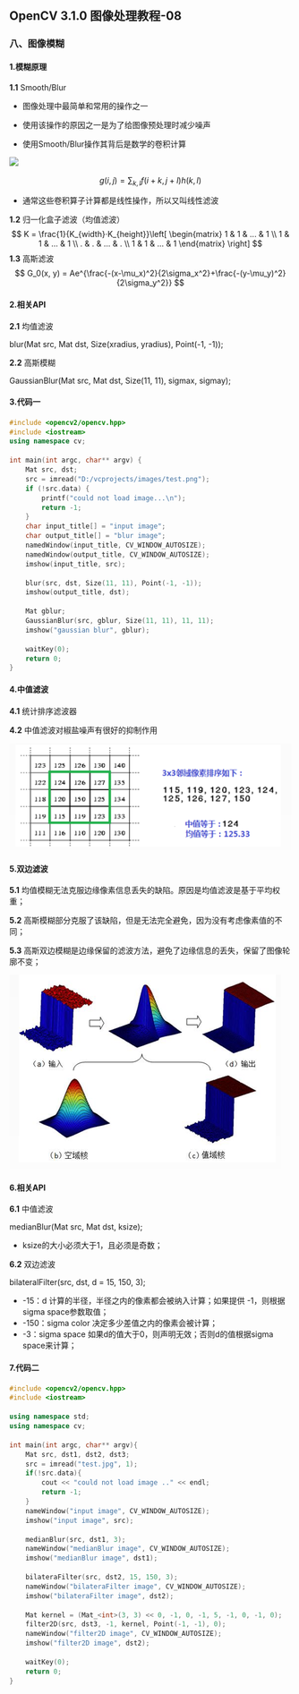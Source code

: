 ## OpenCV 3.1.0 图像处理教程-08

### 八、图像模糊

#### 1.模糊原理

**1.1**  Smooth/Blur

* 图像处理中最简单和常用的操作之一

* 使用该操作的原因之一是为了给图像预处理时减少噪声

* 使用Smooth/Blur操作其背后是数学的卷积计算

![](https://latex.codecogs.com/gif.latex?g(i,&space;j)&space;=&space;\sum_{k,&space;l}f(i&plus;k,&space;j&plus;l)h(k,&space;l))
  
$$
  g(i, j) = \sum_{k, l}f(i+k, j+l)h(k, l)
  $$

* 通常这些卷积算子计算都是线性操作，所以又叫线性滤波

**1.2** 归一化盒子滤波（均值滤波）
$$
K = \frac{1}{K_{width}·K_{height}}\left[
\begin{matrix}
1 & 1 & ... & 1 \\
1 & 1 & ... & 1 \\
. & . & ... & . \\
1 & 1 & ... & 1 
\end{matrix} \right]
$$
**1.3** 高斯滤波
$$
G_0(x, y) = Ae^{\frac{-(x-\mu_x)^2}{2\sigma_x^2}+\frac{-(y-\mu_y)^2}{2\sigma_y^2}}
$$


#### 2.相关API

**2.1** 均值滤波

blur(Mat src, Mat dst, Size(xradius, yradius), Point(-1, -1));

**2.2** 高斯模糊

GaussianBlur(Mat src, Mat dst, Size(11, 11), sigmax, sigmay);



#### 3.代码一

```c++
#include <opencv2/opencv.hpp> 
#include <iostream> 
using namespace cv;

int main(int argc, char** argv) {
	Mat src, dst;
	src = imread("D:/vcprojects/images/test.png");
	if (!src.data) {
		printf("could not load image...\n");
		return -1;
	}
	char input_title[] = "input image";
	char output_title[] = "blur image";
	namedWindow(input_title, CV_WINDOW_AUTOSIZE);
	namedWindow(output_title, CV_WINDOW_AUTOSIZE);
	imshow(input_title, src);

	blur(src, dst, Size(11, 11), Point(-1, -1));
	imshow(output_title, dst);

	Mat gblur;
	GaussianBlur(src, gblur, Size(11, 11), 11, 11);
	imshow("gaussian blur", gblur);

	waitKey(0);
	return 0;
}
```



#### 4.中值滤波

**4.1** 统计排序滤波器

**4.2** 中值滤波对椒盐噪声有很好的抑制作用

![1547276176614](https://github.com/Zdafeng/learning-opencv/blob/master/01%20OpenCV/img/8.1.png)

#### 5.双边滤波

**5.1** 均值模糊无法克服边缘像素信息丢失的缺陷。原因是均值滤波是基于平均权重；

**5.2** 高斯模糊部分克服了该缺陷，但是无法完全避免，因为没有考虑像素值的不同；

**5.3** 高斯双边模糊是边缘保留的滤波方法，避免了边缘信息的丢失，保留了图像轮廓不变；

![1547276452134](https://github.com/Zdafeng/learning-opencv/blob/master/01%20OpenCV/img/8.2.png)

#### 6.相关API

**6.1** 中值滤波

medianBlur(Mat src, Mat dst, ksize);

* ksize的大小必须大于1，且必须是奇数；

**6.2** 双边滤波

bilateralFilter(src, dst, d = 15, 150, 3);

* -15：d 计算的半径，半径之内的像素都会被纳入计算；如果提供 -1，则根据sigma space参数取值；
* -150：sigma color 决定多少差值之内的像素会被计算；
* -3：sigma space 如果d的值大于0，则声明无效；否则d的值根据sigma space来计算；



#### 7.代码二

```C++
#include <opencv2/opencv.hpp>
#include <iostream>

using namespace std;
using namespace cv;

int main(int argc, char** argv){
    Mat src, dst1, dst2, dst3;
    src = imread("test.jpg", 1);
    if(!src.data){
        cout << "could not load image .." << endl;
        return -1;
    }
    nameWindow("input image", CV_WINDOW_AUTOSIZE);
    imshow("input image", src);
    
    medianBlur(src, dst1, 3);
    nameWindow("medianBlur image", CV_WINDOW_AUTOSIZE);
    imshow("medianBlur image", dst1);
    
    bilateraFilter(src, dst2, 15, 150, 3);
    nameWindow("bilateraFilter image", CV_WINDOW_AUTOSIZE);
    imshow("bilateraFilter image", dst2);
    
    Mat kernel = (Mat_<int>(3, 3) << 0, -1, 0, -1, 5, -1, 0, -1, 0);
    filter2D(src, dst3, -1, kernel, Point(-1, -1), 0);
    nameWindow("filter2D image", CV_WINDOW_AUTOSIZE);
    imshow("filter2D image", dst2);
    
    waitKey(0);
    return 0;
}
```

